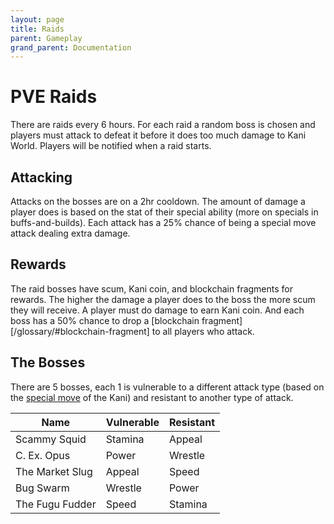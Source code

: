 ```yaml
---
layout: page
title: Raids
parent: Gameplay
grand_parent: Documentation
---
```

# PVE Raids
There are raids every 6 hours. For each raid a random boss is chosen and
players must attack to defeat it before it does too much damage to Kani World.
Players will be notified when a raid starts. 

## Attacking
Attacks on the bosses are on a 2hr cooldown. The amount of damage a player does
is based on the stat of their special ability
(more on specials in buffs-and-builds). Each attack has a 25% chance of being a
special move attack dealing extra damage. 

## Rewards
The raid bosses have scum, Kani coin, and blockchain fragments for rewards. The
higher the damage a player does to the boss the more scum they will receive. A
player must do damage to earn Kani coin. And each boss has a 50% chance to drop
a [blockchain fragment][/glossary/#blockchain-fragment] to all players who
attack.

## The Bosses
There are 5 bosses, each 1 is vulnerable to a different attack type (based on
the [special move](/glossary/#special-move) of the Kani) and resistant to
another type of attack. 

| Name            | Vulnerable | Resistant |
| --------------- | ---------- | --------- |
| Scammy Squid    | Stamina    | Appeal    |
| C. Ex. Opus     | Power      | Wrestle   |
| The Market Slug | Appeal     | Speed     |
| Bug Swarm       | Wrestle    | Power     |
| The Fugu Fudder | Speed      | Stamina   |
